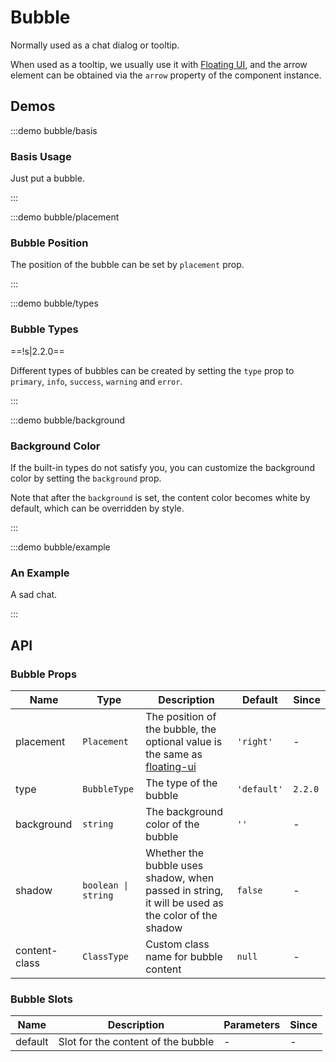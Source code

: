 # Bubble

Normally used as a chat dialog or tooltip.

When used as a tooltip, we usually use it with [Floating UI](https://floating-ui.com/), and the arrow element can be obtained via the `arrow` property of the component instance.

## Demos

:::demo bubble/basis

### Basis Usage

Just put a bubble.

:::

:::demo bubble/placement

### Bubble Position

The position of the bubble can be set by `placement` prop.

:::

:::demo bubble/types

### Bubble Types

==!s|2.2.0==

Different types of bubbles can be created by setting the `type` prop to `primary`, `info`, `success`, `warning` and `error`.

:::

:::demo bubble/background

### Background Color

If the built-in types do not satisfy you, you can customize the background color by setting the `background` prop.

Note that after the `background` is set, the content color becomes white by default, which can be overridden by style.

:::

:::demo bubble/example

### An Example

A sad chat.

:::

## API

### Bubble Props

| Name          | Type                | Description                                                                                                                         | Default     | Since   |
| ------------- | ------------------- | ----------------------------------------------------------------------------------------------------------------------------------- | ----------- | ------- |
| placement     | `Placement`         | The position of the bubble, the optional value is the same as [floating-ui](https://floating-ui.com/docs/computePosition#placement) | `'right'`   | -       |
| type          | `BubbleType`        | The type of the bubble                                                                                                              | `'default'` | `2.2.0` |
| background    | `string`            | The background color of the bubble                                                                                                  | `''`        | -       |
| shadow        | `boolean \| string` | Whether the bubble uses shadow, when passed in string, it will be used as the color of the shadow                                   | `false`     | -       |
| content-class | `ClassType`         | Custom class name for bubble content                                                                                                | `null`      | -       |

### Bubble Slots

| Name    | Description                        | Parameters | Since |
| ------- | ---------------------------------- | ---------- | ----- |
| default | Slot for the content of the bubble | -          | -     |
